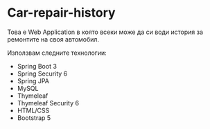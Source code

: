 # Car-repair-history
Това е Web Application в която всеки може да си води история за ремонтите на своя автомобил.

Използвам следните технологии:
- Spring Boot 3
- Spring Security 6
- Spring JPA
- MySQL
- Thymeleaf 
- Thymeleaf Security 6
- HTML/CSS
- Bootstrap 5
